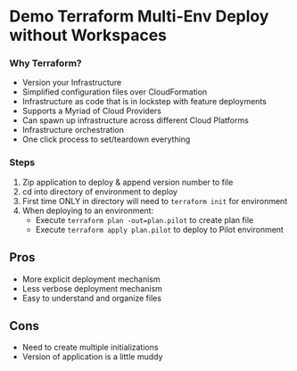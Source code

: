 # Demo Terraform Multi-Env Deploy without Workspaces
### Why Terraform?
* Version your Infrastructure 
* Simplified configuration files over CloudFormation
* Infrastructure as code that is in lockstep with feature deployments
* Supports a Myriad of Cloud Providers
* Can spawn up infrastructure across different Cloud Platforms
* Infrastructure orchestration
* One click process to set/teardown everything

### Steps
1. Zip application to deploy & append version number to file
2. cd into directory of environment to deploy
3. First time ONLY in directory will need to `terraform init` for environment
4. When deploying to an environment:
    * Execute `terraform plan -out=plan.pilot` to create plan file
    * Execute `terraform apply plan.pilot` to deploy to Pilot environment    
    
## Pros
* More explicit deployment mechanism
* Less verbose deployment mechanism
* Easy to understand and organize files


## Cons
* Need to create multiple initializations
* Version of application is a little muddy
